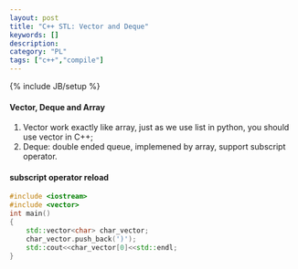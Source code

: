 ```yaml
---
layout: post
title: "C++ STL: Vector and Deque"
keywords: []
description: 
category: "PL"
tags: ["c++","compile"]
---
```

{% include JB/setup %}


#### Vector, Deque and Array
1. Vector work exactly like array, just as we use list in python, you should use
   vector in C++;
2. Deque: double ended queue, implemened by array, support subscript operator.



#### subscript operator reload

```cpp
#include <iostream>
#include <vector>
int main()
{
	std::vector<char> char_vector;
	char_vector.push_back(')');
	std::cout<<char_vector[0]<<std::endl;
}
```
